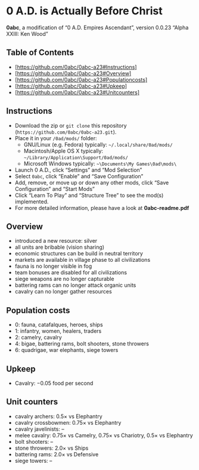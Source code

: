 # 0 A.D. is Actually Before Christ
**0abc**, a modification of “0 A.D. Empires Ascendant”, version 0.0.23 “Alpha XXIII: Ken Wood”

## Table of Contents
* [https://github.com/0abc/0abc-a23#Instructions]
* [https://github.com/0abc/0abc-a23#Overview]
* [https://github.com/0abc/0abc-a23#Populationcosts]
* [https://github.com/0abc/0abc-a23#Upkeep]
* [https://github.com/0abc/0abc-a23#Unitcounters]

## Instructions
* Download the zip or `git clone` this repository (`https://github.com/0abc/0abc-a23.git`).
* Place it in your `/0ad/mods/` folder:
  * GNU/Linux (e.g. Fedora) typically: `~/.local/share/0ad/mods/`
  * Macintosh/Apple OS X typically: `~/Library/Application\Support/0ad/mods/`
  * Microsoft Windows typically: `~\Documents\My Games\0ad\mods\`
* Launch 0 A.D., click “Settings” and “Mod Selection”
* Select `0abc`, click “Enable” and “Save Configuration”
* Add, remove, or move up or down any other mods, click “Save Configuration” and “Start Mods”
* Click “Learn To Play” and “Structure Tree” to see the mod(s) implemented.
* For more detailed information, please have a look at **0abc-readme.pdf**

## Overview
* introduced a new resource: silver
* all units are bribable (vision sharing)
* economic structures can be build in neutral territory
* markets are available in village phase to all civilizations
* fauna is no longer visible in fog
* team bonuses are disabled for all civilizations
* siege weapons are no longer capturable
* battering rams can no longer attack organic units
* cavalry can no longer gather resources

## Population costs
* 0: fauna, catafalques, heroes, ships
* 1: infantry, women, healers, traders
* 2: camelry, cavalry
* 4: bigae, battering rams, bolt shooters, stone throwers
* 6: quadrigae, war elephants, siege towers

## Upkeep
* Cavalry: −0.05 food per second

## Unit counters
* cavalry archers: 0.5× vs Elephantry
* cavalry crossbowmen: 0.75× vs Elephantry
* cavalry javelinists: –
* melee cavalry: 0.75× vs Camelry, 0.75× vs Chariotry, 0.5× vs Elephantry
* bolt shooters: –
* stone throwers: 2.0× vs Ships
* battering rams: 2.0× vs Defensive
* siege towers: –
